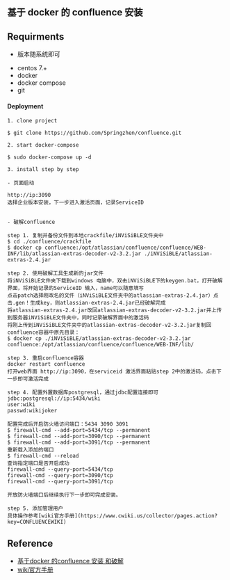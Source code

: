## 基于 docker 的 confluence 安装


## Requirments

* 版本随系统即可
- centos 7.+
- docker
- docker compose
- git


#### Deployment

```
1. clone project

$ git clone https://github.com/Springzhen/confluence.git

2. start docker-compose

$ sudo docker-compose up -d

3. install step by step

- 页面启动

http://ip:3090
选择企业版本安装，下一步进入激活页面，记录ServiceID


- 破解confluence

step 1. 复制并备份文件到本地crackfile/iNViSiBLE文件夹中
$ cd ./confluence/crackfile
$ docker cp confluence:/opt/atlassian/confluence/confluence/WEB-INF/lib/atlassian-extras-decoder-v2-3.2.jar ./iNViSiBLE/atlassian-extras-2.4.jar

step 2. 使用破解工具生成新的jar文件
将iNViSiBLE文件夹下载到windows 电脑中，双击iNViSiBLE下的keygen.bat，打开破解界面，将开始记录的ServiceID 输入，name可以随意填写
点击patch选择刚改名的文件（iNViSiBLE文件夹中的atlassian-extras-2.4.jar）点击.gen！生成key，则atlassian-extras-2.4.jar已经破解完成
将atlassian-extras-2.4.jar改回atlassian-extras-decoder-v2-3.2.jar并上传到服务器iNViSiBLE文件夹中，同时记录破解界面中的激活码
将刚上传到iNViSiBLE文件夹中的atlassian-extras-decoder-v2-3.2.jar复制回confluence容器中原先目录：
$ docker cp ./iNViSiBLE/atlassian-extras-decoder-v2-3.2.jar confluence:/opt/atlassian/confluence/confluence/WEB-INF/lib/

step 3. 重启confluence容器
docker restart confluence
打开web界面 http://ip:3090，在serviceid 激活界面粘贴step 2中的激活码，点击下一步即可激活完成

step 4. 配置外置数据库postgresql，通过jdbc配置连接即可
jdbc:postgresql://ip:5434/wiki
user:wiki
passwd:wikijoker

配置完成后开启防火墙访问端口：5434 3090 3091
$ firewall-cmd --add-port=5434/tcp --permanent
$ firewall-cmd --add-port=3090/tcp --permanent
$ firewall-cmd --add-port=3091/tcp --permanent
重新载入添加的端口
$ firewall-cmd --reload
查询指定端口是否开启成功
firewall-cmd --query-port=5434/tcp
firewall-cmd --query-port=3090/tcp
firewall-cmd --query-port=3091/tcp

开放防火墙端口后继续执行下一步即可完成安装。

step 5. 添加管理用户
具体操作参考[wiki官方手册](https://www.cwiki.us/collector/pages.action?key=CONFLUENCEWIKI)

```


## Reference

- [基于docker 的confluence 安装 和破解](https://blog.csdn.net/MatrixGod/article/details/82149549)
- [wiki官方手册](https://www.cwiki.us/collector/pages.action?key=CONFLUENCEWIKI)
